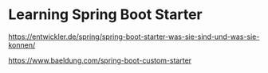 # Learning Spring Boot Starter

https://entwickler.de/spring/spring-boot-starter-was-sie-sind-und-was-sie-konnen/

https://www.baeldung.com/spring-boot-custom-starter
